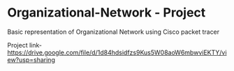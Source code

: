 # Organizational-Network - Project

Basic representation of Organizational Network using Cisco packet tracer

Project link- https://drive.google.com/file/d/1d84hdsidfzs9Kus5W08aoW6mbwviEKTY/view?usp=sharing
